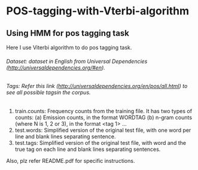# POS-tagging-with-Vterbi-algorithm
Using HMM for pos tagging task
---------------------------------
Here I use Viterbi algorithm to do pos tagging task.

###### Dataset: dataset in English from Universal Dependencies (http://universaldependencies.org/#en).
###### Tags: Refer this link (http://universaldependencies.org/en/pos/all.html) to see all possible tagsin the corpus.

1. train.counts: Frequency counts from the training file. It has two types of counts:
(a) Emission counts, in the format <count> WORDTAG <tag> <word>
(b) n-gram counts (where N is 1, 2 or 3), in the format <count> <N-gram> <tag 1> ... <tag N>
2. test.words: Simplified version of the original test file, with one word per line and blank lines separating sentence.
3. test.tags: Simplified version of the original test file, with word and the true tag on each line and blank lines separating sentences. <word> <tag>

Also, plz refer README.pdf for specific instructions.
